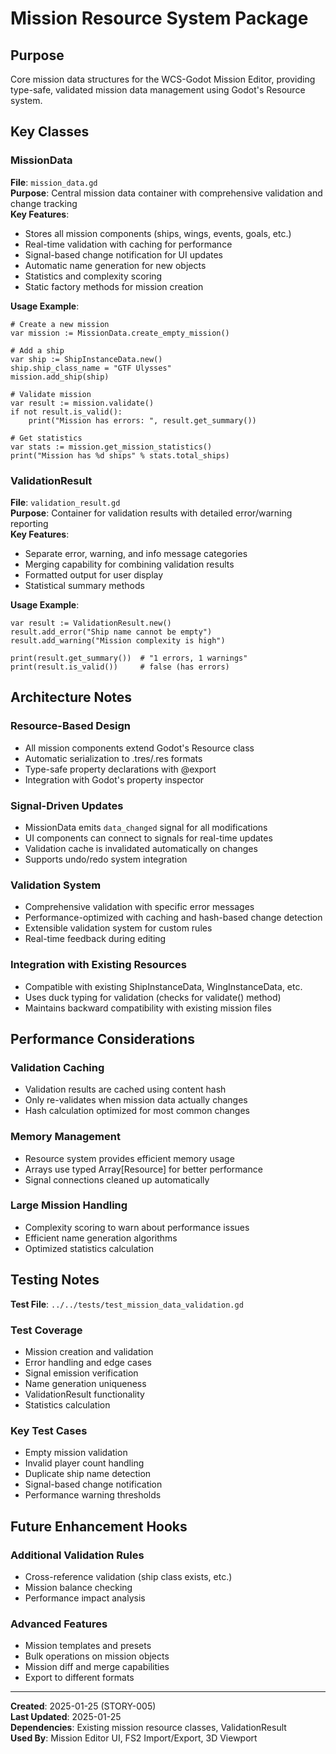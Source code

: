 # Mission Resource System Package

## Purpose
Core mission data structures for the WCS-Godot Mission Editor, providing type-safe, validated mission data management using Godot's Resource system.

## Key Classes

### MissionData
**File**: `mission_data.gd`  
**Purpose**: Central mission data container with comprehensive validation and change tracking  
**Key Features**:
- Stores all mission components (ships, wings, events, goals, etc.)
- Real-time validation with caching for performance
- Signal-based change notification for UI updates
- Automatic name generation for new objects
- Statistics and complexity scoring
- Static factory methods for mission creation

**Usage Example**:
```gdscript
# Create a new mission
var mission := MissionData.create_empty_mission()

# Add a ship
var ship := ShipInstanceData.new()
ship.ship_class_name = "GTF Ulysses"
mission.add_ship(ship)

# Validate mission
var result := mission.validate()
if not result.is_valid():
    print("Mission has errors: ", result.get_summary())

# Get statistics
var stats := mission.get_mission_statistics()
print("Mission has %d ships" % stats.total_ships)
```

### ValidationResult
**File**: `validation_result.gd`  
**Purpose**: Container for validation results with detailed error/warning reporting  
**Key Features**:
- Separate error, warning, and info message categories
- Merging capability for combining validation results
- Formatted output for user display
- Statistical summary methods

**Usage Example**:
```gdscript
var result := ValidationResult.new()
result.add_error("Ship name cannot be empty")
result.add_warning("Mission complexity is high")

print(result.get_summary())  # "1 errors, 1 warnings"
print(result.is_valid())     # false (has errors)
```

## Architecture Notes

### Resource-Based Design
- All mission components extend Godot's Resource class
- Automatic serialization to .tres/.res formats
- Type-safe property declarations with @export
- Integration with Godot's property inspector

### Signal-Driven Updates
- MissionData emits `data_changed` signal for all modifications
- UI components can connect to signals for real-time updates
- Validation cache is invalidated automatically on changes
- Supports undo/redo system integration

### Validation System
- Comprehensive validation with specific error messages
- Performance-optimized with caching and hash-based change detection
- Extensible validation system for custom rules
- Real-time feedback during editing

### Integration with Existing Resources
- Compatible with existing ShipInstanceData, WingInstanceData, etc.
- Uses duck typing for validation (checks for validate() method)
- Maintains backward compatibility with existing mission files

## Performance Considerations

### Validation Caching
- Validation results are cached using content hash
- Only re-validates when mission data actually changes
- Hash calculation optimized for most common changes

### Memory Management
- Resource system provides efficient memory usage
- Arrays use typed Array[Resource] for better performance
- Signal connections cleaned up automatically

### Large Mission Handling
- Complexity scoring to warn about performance issues
- Efficient name generation algorithms
- Optimized statistics calculation

## Testing Notes
**Test File**: `../../tests/test_mission_data_validation.gd`

### Test Coverage
- Mission creation and validation
- Error handling and edge cases
- Signal emission verification
- Name generation uniqueness
- ValidationResult functionality
- Statistics calculation

### Key Test Cases
- Empty mission validation
- Invalid player count handling
- Duplicate ship name detection
- Signal-based change notification
- Performance warning thresholds

## Future Enhancement Hooks

### Additional Validation Rules
- Cross-reference validation (ship class exists, etc.)
- Mission balance checking
- Performance impact analysis

### Advanced Features
- Mission templates and presets
- Bulk operations on mission objects
- Mission diff and merge capabilities
- Export to different formats

---

**Created**: 2025-01-25 (STORY-005)  
**Last Updated**: 2025-01-25  
**Dependencies**: Existing mission resource classes, ValidationResult  
**Used By**: Mission Editor UI, FS2 Import/Export, 3D Viewport